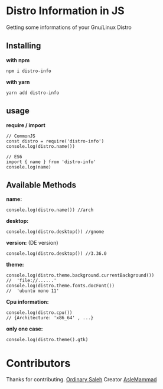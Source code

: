 
# Distro Information in JS
Getting some informations of your Gnu/Linux Distro

## Installing

**with npm**

    npm i distro-info

**with yarn**

    yarn add distro-info

## usage

**require / import**

    // CommonJS
    const distro = require('distro-info')
    console.log(distro.name())

    // ES6
    import { name } from 'distro-info'
    console.log(name)

## Available Methods

**name:**

    console.log(distro.name()) //arch

**desktop:**

    console.log(distro.desktop()) //gnome

**version:** (DE version)

    console.log(distro.desktop()) //3.36.0

**theme:**

    console.log(distro.theme.background.currentBackground())    
	//	'file://......'
	console.log(distro.theme.fonts.docFont())    
	//	'ubuntu mono 11'
**Cpu information:**

    console.log(distro.cpu())
    // {Architecture: 'x86_64' , ...}
    
    
**only one case:**

    console.log(distro.theme().gtk)
# Contributors
Thanks for contributing.
<a href='github.com/ssshojaei'>Ordinary Saleh</a> Creator
<a href='github.com/Aslemammad'>AsleMammad</a>
